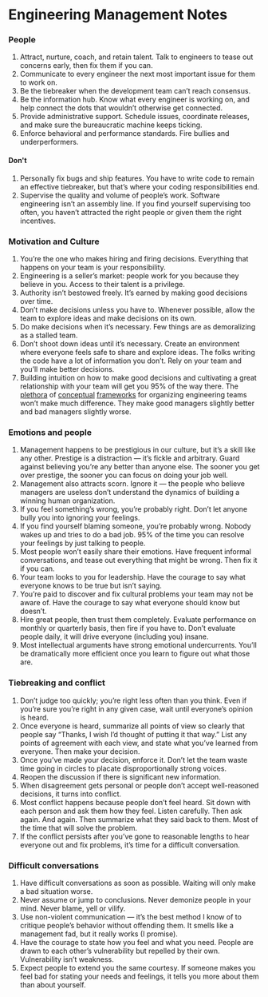 # Engineering Management Notes

### People
1. Attract, nurture, coach, and retain talent. Talk to engineers to tease out concerns early, then fix them if you can.
2. Communicate to every engineer the next most important issue for them to work on.
3. Be the tiebreaker when the development team can’t reach consensus.
4. Be the information hub. Know what every engineer is working on, and help connect the dots that wouldn’t otherwise get connected.
5. Provide administrative support. Schedule issues, coordinate releases, and make sure the bureaucratic machine keeps ticking.
6. Enforce behavioral and performance standards. Fire bullies and underperformers.

#### Don't
1. Personally fix bugs and ship features. You have to write code to remain an effective tiebreaker, but that’s where your coding responsibilities end.
2. Supervise the quality and volume of people’s work. Software engineering isn’t an assembly line. If you find yourself supervising too often, you haven’t attracted the right people or given them the right incentives.

### Motivation and Culture
1. You’re the one who makes hiring and firing decisions. Everything that happens on your team is your responsibility.
2. Engineering is a seller’s market: people work for you because they believe in you. Access to their talent is a privilege.
3. Authority isn’t bestowed freely. It’s earned by making good decisions over time.
4. Don’t make decisions unless you have to. Whenever possible, allow the team to explore ideas and make decisions on its own.
5. Do make decisions when it’s necessary. Few things are as demoralizing as a stalled team.
6. Don’t shoot down ideas until it’s necessary. Create an environment where everyone feels safe to share and explore ideas. The folks writing the code have a lot of information you don’t. Rely on your team and you’ll make better decisions.
7. Building intuition on how to make good decisions and cultivating a great relationship with your team will get you 95% of the way there.
  The [plethora](http://randsinrepose.com/archives/the-update-the-vent-and-the-disaster/) of [conceptual](https://en.wikipedia.org/wiki/OKR) [frameworks](https://en.wikipedia.org/wiki/Kanban) for organizing engineering teams won’t make much difference. They make good managers slightly better and bad managers slightly worse.
  
### Emotions and people

1. Management happens to be prestigious in our culture, but it’s a skill like any other. Prestige is a distraction — it’s fickle and arbitrary. Guard against believing you’re any better than anyone else. The sooner you get over prestige, the sooner you can focus on doing your job well.
2. Management also attracts scorn. Ignore it — the people who believe managers are useless don’t understand the dynamics of building a winning human organization.
3. If you feel something’s wrong, you’re probably right. Don’t let anyone bully you into ignoring your feelings.
4. If you find yourself blaming someone, you’re probably wrong. Nobody wakes up and tries to do a bad job. 95% of the time you can resolve your feelings by just talking to people.
5. Most people won’t easily share their emotions. Have frequent informal conversations, and tease out everything that might be wrong. Then fix it if you can.
6. Your team looks to you for leadership. Have the courage to say what everyone knows to be true but isn’t saying.
7. You’re paid to discover and fix cultural problems your team may not be aware of. Have the courage to say what everyone should know but doesn’t.
8. Hire great people, then trust them completely. Evaluate performance on monthly or quarterly basis, then fire if you have to. Don’t evaluate people daily, it will drive everyone (including you) insane.
9. Most intellectual arguments have strong emotional undercurrents. You’ll be dramatically more efficient once you learn to figure out what those are.

### Tiebreaking and conflict

1. Don’t judge too quickly; you’re right less often than you think. Even if you’re sure you’re right in any given case, wait until everyone’s opinion is heard.
2. Once everyone is heard, summarize all points of view so clearly that people say “Thanks, I wish I’d thought of putting it that way.” List any points of agreement with each view, and state what you’ve learned from everyone. Then make your decision.
3. Once you’ve made your decision, enforce it. Don’t let the team waste time going in circles to placate disproportionally strong voices.
4. Reopen the discussion if there is significant new information.
5. When disagreement gets personal or people don’t accept well-reasoned decisions, it turns into conflict.
6. Most conflict happens because people don’t feel heard. Sit down with each person and ask them how they feel. Listen carefully. Then ask again. And again. Then summarize what they said back to them. Most of the time that will solve the problem.
7. If the conflict persists after you’ve gone to reasonable lengths to hear everyone out and fix problems, it’s time for a difficult conversation.

### Difficult conversations

1. Have difficult conversations as soon as possible. Waiting will only make a bad situation worse.
2. Never assume or jump to conclusions. Never demonize people in your mind. Never blame, yell or vilify.
3. Use non-violent communication — it’s the best method I know of to critique people’s behavior without offending them. It smells like a management fad, but it really works (I promise).
4. Have the courage to state how you feel and what you need. People are drawn to each other’s vulnerability but repelled by their own. Vulnerability isn’t weakness.
5. Expect people to extend you the same courtesy. If someone makes you feel bad for stating your needs and feelings, it tells you more about them than about yourself.
